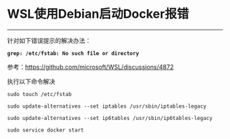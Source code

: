 # WSL使用Debian启动Docker报错

---

针对如下错误提示的解决办法：

**`grep: /etc/fstab: No such file or directory`**

参考：https://github.com/microsoft/WSL/discussions/4872

执行以下命令解决

```
sudo touch /etc/fstab

sudo update-alternatives --set iptables /usr/sbin/iptables-legacy

sudo update-alternatives --set ip6tables /usr/sbin/ip6tables-legacy

sudo service docker start
```

